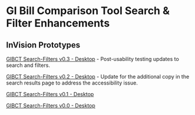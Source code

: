 # GI Bill Comparison Tool Search & Filter Enhancements

## InVision Prototypes

[GIBCT Search-Filters v0.3 - Desktop](https://bahdigital.invisionapp.com/share/PVIAEVAXHK7) - Post-usability testing updates to search and filters.

[GIBCT Search-Filters v0.2 - Desktop](https://bahdigital.invisionapp.com/share/MKIAEO0EX8T) - Update for the additional copy in the search results page to address the accessibility issue. 

[GIBCT Search-Filters v0.1 - Desktop](https://bahdigital.invisionapp.com/share/QNIAEHO8BH2)  

[GIBCT Search-Filters v0.0 - Desktop](https://bahdigital.invisionapp.com/share/2PIAEGICD48)
